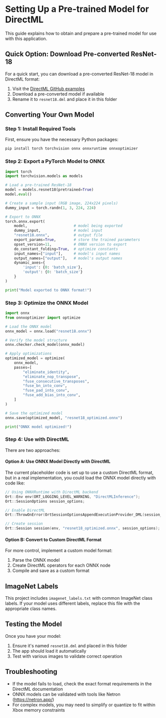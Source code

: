 # Setting Up a Pre-trained Model for DirectML

This guide explains how to obtain and prepare a pre-trained model for use with this application.

## Quick Option: Download Pre-converted ResNet-18

For a quick start, you can download a pre-converted ResNet-18 model in DirectML format:

1. Visit the [DirectML GitHub examples](https://github.com/microsoft/DirectML)
2. Download a pre-converted model if available
3. Rename it to `resnet18.dml` and place it in this folder

## Converting Your Own Model

### Step 1: Install Required Tools

First, ensure you have the necessary Python packages:

```bash
pip install torch torchvision onnx onnxruntime onnxoptimizer
```

### Step 2: Export a PyTorch Model to ONNX

```python
import torch
import torchvision.models as models

# Load a pre-trained ResNet-18
model = models.resnet18(pretrained=True)
model.eval()

# Create a sample input (RGB image, 224x224 pixels)
dummy_input = torch.randn(1, 3, 224, 224)

# Export to ONNX
torch.onnx.export(
    model,                     # model being exported
    dummy_input,               # model input
    "resnet18.onnx",           # output file
    export_params=True,        # store the trained parameters
    opset_version=11,          # ONNX version to export
    do_constant_folding=True,  # optimize constants
    input_names=["input"],     # model's input names
    output_names=["output"],   # model's output names
    dynamic_axes={
        'input': {0: 'batch_size'},
        'output': {0: 'batch_size'}
    }
)

print("Model exported to ONNX format!")
```

### Step 3: Optimize the ONNX Model

```python
import onnx
from onnxoptimizer import optimize

# Load the ONNX model
onnx_model = onnx.load("resnet18.onnx")

# Verify the model structure
onnx.checker.check_model(onnx_model)

# Apply optimizations
optimized_model = optimize(
    onnx_model,
    passes=[
        "eliminate_identity",
        "eliminate_nop_transpose",
        "fuse_consecutive_transposes",
        "fuse_bn_into_conv",
        "fuse_pad_into_conv",
        "fuse_add_bias_into_conv",
    ]
)

# Save the optimized model
onnx.save(optimized_model, "resnet18_optimized.onnx")

print("ONNX model optimized!")
```

### Step 4: Use with DirectML

There are two approaches:

#### Option A: Use ONNX Model Directly with DirectML

The current placeholder code is set up to use a custom DirectML format, but in a real implementation, you could load the ONNX model directly with code like:

```cpp
// Using ONNXRuntime with DirectML backend
Ort::Env env(ORT_LOGGING_LEVEL_WARNING, "DirectMLInference");
Ort::SessionOptions session_options;

// Enable DirectML
Ort::ThrowOnError(OrtSessionOptionsAppendExecutionProvider_DML(session_options, 0));

// Create session
Ort::Session session(env, "resnet18_optimized.onnx", session_options);
```

#### Option B: Convert to Custom DirectML Format

For more control, implement a custom model format:

1. Parse the ONNX model
2. Create DirectML operators for each ONNX node
3. Compile and save as a custom format

## ImageNet Labels

This project includes `imagenet_labels.txt` with common ImageNet class labels. If your model uses different labels, replace this file with the appropriate class names.

## Testing the Model

Once you have your model:

1. Ensure it's named `resnet18.dml` and placed in this folder
2. The app should load it automatically
3. Test with various images to validate correct operation

## Troubleshooting

- If the model fails to load, check the exact format requirements in the DirectML documentation
- ONNX models can be validated with tools like Netron (https://netron.app/)
- For complex models, you may need to simplify or quantize to fit within Xbox memory constraints 